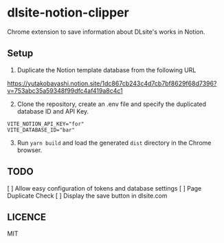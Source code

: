 # dlsite-notion-clipper

Chrome extension to save information about DLsite's works in Notion.

## Setup

1. Duplicate the Notion template database from the following URL

https://yutakobayashi.notion.site/1dc867cb243c4d7cb7bf8629f68d7396?v=753abc35a59348f99dfc4af419a8c4c1

2. Clone the repository, create an .env file and specify the duplicated database ID and API Key.

```
VITE_NOTION_API_KEY="for"
VITE_DATABASE_ID="bar"
```

3. Run `yarn build` and load the generated `dist` directory in the Chrome browser.

## TODO

[ ] Allow easy configuration of tokens and database settings
[ ] Page Duplicate Check
[ ] Display the save button in dlsite.com

## LICENCE

MIT